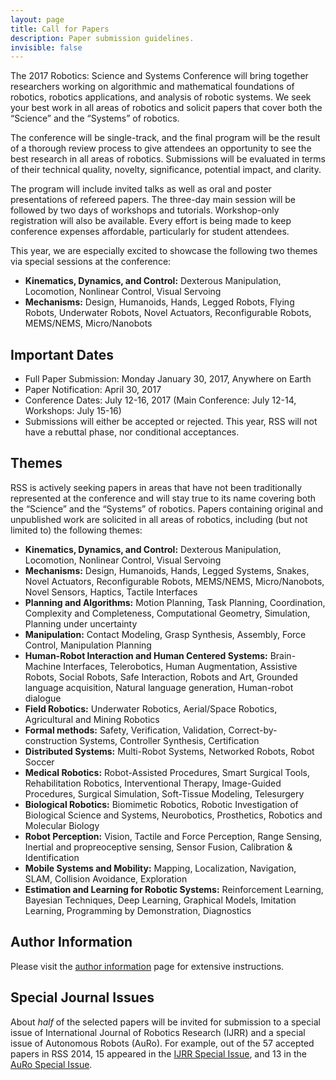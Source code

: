 ```yaml
---
layout: page
title: Call for Papers
description: Paper submission guidelines.
invisible: false
---
```

The 2017 Robotics: Science and Systems Conference will bring together researchers working on algorithmic and mathematical foundations of robotics, robotics applications, and analysis of robotic systems. We seek your best work in all areas of robotics and solicit papers that cover both the “Science” and the “Systems” of robotics.

The conference will be single-track, and the final program will be the result of a thorough review process to give attendees an opportunity to see the best research in all areas of robotics. Submissions will be evaluated in terms of their technical quality, novelty, significance, potential impact, and clarity.

The program will include invited talks as well as oral and poster presentations of refereed papers. The three-day main session will be followed by two days of workshops and tutorials. Workshop-only registration will also be available. Every effort is being made to keep conference expenses affordable, particularly for student attendees.

This year, we are especially excited to showcase the following two themes via special sessions at the conference:

*  **Kinematics, Dynamics, and Control:** Dexterous Manipulation, Locomotion, Nonlinear Control, Visual Servoing
*  **Mechanisms:** Design, Humanoids, Hands, Legged Robots, Flying Robots, Underwater Robots, Novel Actuators, Reconfigurable Robots, MEMS/NEMS, Micro/Nanobots

## Important Dates

* Full Paper Submission: Monday January 30, 2017, Anywhere on Earth
* Paper Notification: April 30, 2017
* Conference Dates: July 12-16, 2017 (Main Conference: July 12-14, Workshops: July 15-16)
* Submissions will either be accepted or rejected. This year, RSS will not have a rebuttal phase, nor conditional acceptances.


## Themes

RSS is actively seeking papers in areas that have not been traditionally represented at the conference and will stay true to its name covering both the “Science” and the “Systems” of robotics. Papers containing original and unpublished work are solicited in all areas of robotics, including (but not limited to) the following themes:

* **Kinematics, Dynamics, and Control:** Dexterous Manipulation, Locomotion, Nonlinear Control, Visual Servoing
* **Mechanisms:** Design, Humanoids, Hands, Legged Systems, Snakes, Novel Actuators, Reconfigurable Robots, MEMS/NEMS, Micro/Nanobots, Novel Sensors, Haptics, Tactile Interfaces
* **Planning and Algorithms:** Motion Planning, Task Planning, Coordination, Complexity and Completeness, Computational Geometry, Simulation, Planning under uncertainty
* **Manipulation:** Contact Modeling, Grasp Synthesis, Assembly, Force Control, Manipulation Planning
* **Human-Robot Interaction and Human Centered Systems:** Brain-Machine Interfaces, Telerobotics, Human Augmentation, Assistive Robots, Social Robots, Safe Interaction, Robots and Art, 
Grounded language acquisition, Natural language generation, Human-robot dialogue
* **Field Robotics:** Underwater Robotics, Aerial/Space Robotics, Agricultural and Mining Robotics
* **Formal methods:** Safety, Verification, Validation, Correct-by-construction Systems, Controller Synthesis, Certification
* **Distributed Systems:** Multi-Robot Systems, Networked Robots, Robot Soccer
* **Medical Robotics:** Robot-Assisted Procedures, Smart Surgical Tools, Rehabilitation Robotics, Interventional Therapy, Image-Guided Procedures, Surgical Simulation, Soft-Tissue Modeling, Telesurgery
* **Biological Robotics:** Biomimetic Robotics, Robotic Investigation of Biological Science and Systems, Neurobotics, Prosthetics, Robotics and Molecular Biology
* **Robot Perception:** Vision, Tactile and Force Perception, Range Sensing, Inertial and propreoceptive sensing, Sensor Fusion, Calibration & Identification
* **Mobile Systems and Mobility:** Mapping, Localization, Navigation, SLAM, Collision Avoidance, Exploration
* **Estimation and Learning for Robotic Systems:** Reinforcement Learning, Bayesian Techniques, Deep Learning, Graphical Models, Imitation Learning, Programming by Demonstration, Diagnostics

## Author Information

Please visit the [author information]({{site.baseurl}}/information/authorinfo/) page for extensive instructions.

## Special Journal Issues

About _half_ of the selected papers will be invited for submission to a special issue of International Journal of Robotics Research (IJRR) and a special issue of Autonomous Robots (AuRo). For example, out of the 57 accepted papers in RSS 2014, 15 appeared in the [IJRR Special Issue](http://ijr.sagepub.com/content/35/1-3.toc), and 13 in the [AuRo Special Issue](http://link.springer.com/journal/10514/39/3/page/1).

